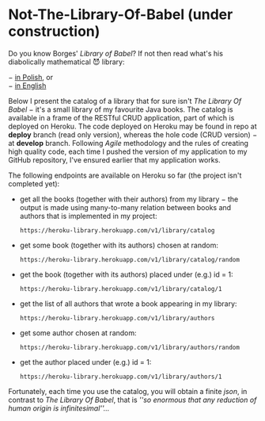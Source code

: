 
# Not-The-Library-Of-Babel (under construction)

Do you know Borges' _Library of Babel_? 
If not then read what's his diabolically mathematical 😈 library: <br>

&minus; [in Polish](https://przekroj.pl/kultura/biblioteka-babel1-jorge-luis-borges), or <br>
&minus; [in English](https://maskofreason.files.wordpress.com/2011/02/the-library-of-babel-by-jorge-luis-borges.pdf)

Below I present the catalog of a library that for sure isn't _The Library Of Babel_ &minus; 
it's a small library of my favourite Java books. 
The catalog is available in a frame of the RESTful CRUD application, part of which is deployed on Heroku. 
The code deployed on Heroku may be found in repo at 
**deploy** branch (read only version), whereas the hole code (CRUD version) &minus; 
at **develop** branch. Following _Agile_ methodology 
and the rules of creating high quality code, 
each time I pushed the version of my application to my GitHub repository, 
I've ensured earlier that my application works. 

The following endpoints are available on Heroku so far 
(the project isn't completed yet):
<ul>
<li>
get all the books (together with their authors)
from my library &minus; the output is made using 
many-to-many relation between books and authors
that is implemented in my project:

`https://heroku-library.herokuapp.com/v1/library/catalog`
</li>
<li>
get some book (together with its authors) chosen at random:

`https://heroku-library.herokuapp.com/v1/library/catalog/random`
</li>
<li>
get the book (together with its authors) placed under (e.g.) id = 1:

`https://heroku-library.herokuapp.com/v1/library/catalog/1`
</li>
<li>
get the list of all authors that wrote a book appearing in my library:

`https://heroku-library.herokuapp.com/v1/library/authors`
</li>
<li>
get some author chosen at random:

`https://heroku-library.herokuapp.com/v1/library/authors/random`
</li>
<li>
get the author placed under (e.g.) id = 1:

`https://heroku-library.herokuapp.com/v1/library/authors/1`
</li>
</ul>

Fortunately, each time you use the catalog, you will obtain a finite _json_, in 
contrast to _The Library Of Babel_, that is _''so enormous that any
reduction of human origin is infinitesimal''..._
